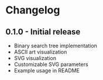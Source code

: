 # Changelog

## 0.1.0 - Initial release
- Binary search tree implementation
- ASCII art visualization
- SVG visualization
- Customizable SVG parameters
- Example usage in README